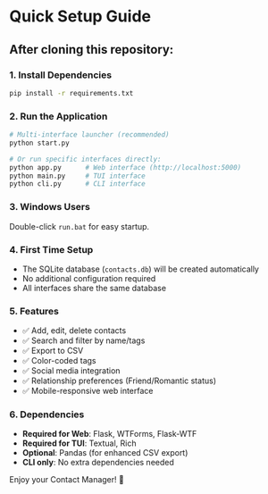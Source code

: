 # Quick Setup Guide

## After cloning this repository:

### 1. Install Dependencies
```bash
pip install -r requirements.txt
```

### 2. Run the Application
```bash
# Multi-interface launcher (recommended)
python start.py

# Or run specific interfaces directly:
python app.py      # Web interface (http://localhost:5000)
python main.py     # TUI interface
python cli.py      # CLI interface
```

### 3. Windows Users
Double-click `run.bat` for easy startup.

### 4. First Time Setup
- The SQLite database (`contacts.db`) will be created automatically
- No additional configuration required
- All interfaces share the same database

### 5. Features
- ✅ Add, edit, delete contacts
- ✅ Search and filter by name/tags  
- ✅ Export to CSV
- ✅ Color-coded tags
- ✅ Social media integration
- ✅ Relationship preferences (Friend/Romantic status)
- ✅ Mobile-responsive web interface

### 6. Dependencies
- **Required for Web**: Flask, WTForms, Flask-WTF
- **Required for TUI**: Textual, Rich
- **Optional**: Pandas (for enhanced CSV export)
- **CLI only**: No extra dependencies needed

Enjoy your Contact Manager! 🎉
